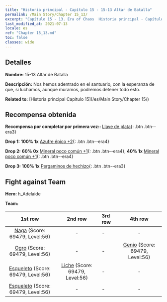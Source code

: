 ```yaml
---
title: "Historia principal - Capítulo 15 - 15-13 Altar de Batalla"
permalink: /Main Story/Chapter 15_13/
excerpt: "Capítulo 15 - 13. Era of Chaos  Historia principal - Capítulo 15_13. 15-13 Altar de Batalla"
last_modified_at: 2021-07-13
locale: es
ref: "Chapter 15_13.md"
toc: false
classes: wide
---
```


## Detalles

 **Nombre:** 15-13 Altar de Batalla

 **Descripción:** Nos hemos adentrado en el santuario, con la esperanza de que, si luchamos, aunque muramos, podremos detener todo esto.

 **Related to:** [Historia principal Capítulo 15](/es/Main Story/Chapter 15/)

## Recompensa obtenida

 **Recompensa por completar por primera vez::** [Llave de plata](/ItemsES/con_693/){: .btn .btn--era3}

 **Drop 1:** **100% 1x** [Azufre épico +2](/ItemsES/mat_50/){: .btn .btn--era4}

 **Drop 2:** **60% 0x** [Mineral poco común +1](/ItemsES/mat_40/){: .btn .btn--era4}, **40% 1x** [Mineral poco común +1](/ItemsES/mat_40/){: .btn .btn--era4}

 **Drop 3:** **100% 1x** [Pergaminos de hechizo](/ItemsES/con_694/){: .btn .btn--era3}


## Fight against Team
 **Hero:** h_Adelaide

 **Team:**


  | 1st row | 2nd row | 3rd row | 4th row |
  |:----:|:----:|:----|:----:|
  | [Naga](/es/units/Naga/) (Score: 69479, Level:56)  | - | - | - |
  | [Ogro](/es/units/Ogre/) (Score: 69479, Level:56)  | - | - | [Genio](/es/units/Genie/) (Score: 69479, Level:56)  |
  | [Esqueleto](/es/units/Skeleton/) (Score: 69479, Level:56)  | [Liche](/es/units/Lich/) (Score: 69479, Level:56)  | - | - |
  | [Esqueleto](/es/units/Skeleton/) (Score: 69479, Level:56)  | - | - | - |


